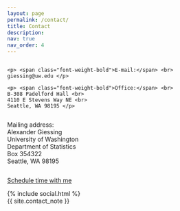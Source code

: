 ```yaml
---
layout: page
permalink: /contact/
title: Contact
description: 
nav: true
nav_order: 4
---
```


<div class="contact-container">
  <div class="column">
    
    <p> <span class="font-weight-bold">E-mail:</span> <br>
    giessing@uw.edu </p>
    
    <p> <span class="font-weight-bold">Office:</span> <br>
    B-308 Padelford Hall <br>
    4110 E Stevens Way NE <br>
    Seattle, WA 98195 </p>
  </div>
   
  <div class="column">
    <p> <span class="font-weight-bold">Mailing address:</span> <br>
    Alexander Giessing <br>
    University of Washington <br>
    Department of Statistics <br>
    Box 354322 <br>
    Seattle, WA 98195 </p>
  </div>

  <div class="column">
  <p> <a href = "https://calendly.com/giessing-7xc/30min" target="_new"> Schedule time with me </a> </p>
  </div>
  
</div>

<div class="social">
  <div class="contact-icons">
    {% include social.html %}
  </div>

  <div class="contact-note">
    {{ site.contact_note }}
  </div>

</div>

